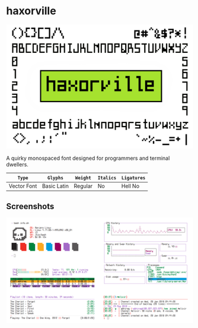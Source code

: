 # haxorville

![haxorville](header.png)

A quirky monospaced font designed for programmers and terminal dwellers.


| `Type`        | `Glyphs`      | `Weight`      | `Italics`     | `Ligatures`   |
| ------------- | ------------- | ------------- | ------------- | ------------- |
| Vector Font   | Basic Latin   |  Regular      | No            | Hell No       |

## Screenshots 

![haxorville screenshot](screenshot.png)